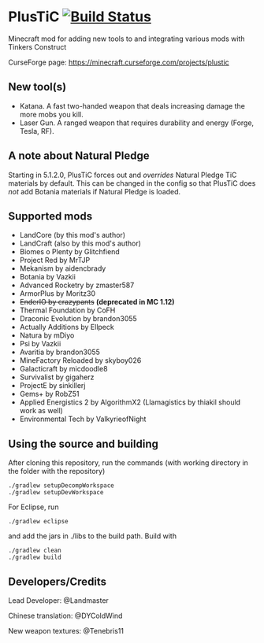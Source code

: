 # PlusTiC [![Build Status](https://travis-ci.org/Landmaster/PlusTiC.svg?branch=1.12)](http://travis-ci.org/Landmaster/PlusTiC)
Minecraft mod for adding new tools to and integrating various mods with Tinkers Construct

CurseForge page: https://minecraft.curseforge.com/projects/plustic
## New tool(s)
- Katana. A fast two-handed weapon that deals increasing damage the more mobs you kill.
- Laser Gun. A ranged weapon that requires durability and energy (Forge, Tesla, RF).
## A note about Natural Pledge
Starting in 5.1.2.0, PlusTiC forces out and *overrides* Natural Pledge TiC materials by default. This can be changed in the config so that PlusTiC does *not* add Botania materials if Natural Pledge is loaded.
## Supported mods
- LandCore (by this mod's author)
- LandCraft (also by this mod's author)
- Biomes o Plenty by Glitchfiend
- Project Red by MrTJP
- Mekanism by aidencbrady
- Botania by Vazkii
- Advanced Rocketry by zmaster587
- ArmorPlus by Moritz30
- ~~EnderIO by crazypants~~ **(deprecated in MC 1.12)**
- Thermal Foundation by CoFH
- Draconic Evolution by brandon3055
- Actually Additions by Ellpeck
- Natura by mDiyo
- Psi by Vazkii
- Avaritia by brandon3055
- MineFactory Reloaded by skyboy026
- Galacticraft by micdoodle8
- Survivalist by gigaherz
- ProjectE by sinkillerj
- Gems+ by RobZ51
- Applied Energistics 2 by AlgorithmX2 (Llamagistics by thiakil should work as well)
- Environmental Tech by ValkyrieofNight
## Using the source and building
After cloning this repository, run the commands (with working directory in the folder with the repository)
```
./gradlew setupDecompWorkspace
./gradlew setupDevWorkspace
```
For Eclipse, run
```
./gradlew eclipse
```
and add the jars in ./libs to the build path.
Build with
```
./gradlew clean
./gradlew build
```
## Developers/Credits
Lead Developer: @Landmaster

Chinese translation: @DYColdWind

New weapon textures: @Tenebris11
